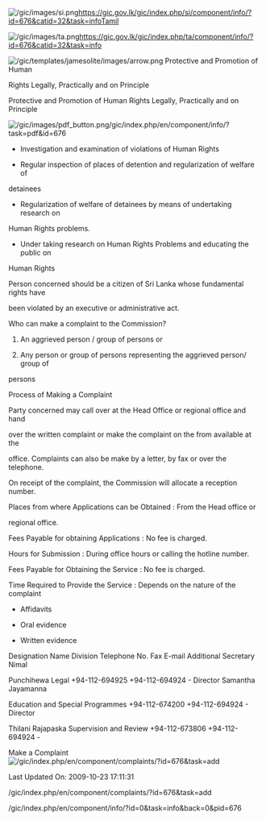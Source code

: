 <!-- Source: https://gic.gov.lk/gic/index.php/en/component/info/?id=676&catid=32&task=info -->

![/gic/images/si.png](/gic/images/si.png)https://gic.gov.lk/gic/index.php/si/component/info/?id=676&catid=32&task=infoTamil

![/gic/images/ta.png](/gic/images/ta.png)https://gic.gov.lk/gic/index.php/ta/component/info/?id=676&catid=32&task=info

![/gic/templates/jamesolite/images/arrow.png](/gic/templates/jamesolite/images/arrow.png) Protective and Promotion of Human

Rights Legally, Practically and on Principle

Protective and Promotion of Human Rights Legally, Practically and on Principle

![/gic/images/pdf_button.png](/gic/images/pdf_button.png)/gic/index.php/en/component/info/?task=pdf&id=676

 * Investigation and examination of violations of Human Rights

 * Regular inspection of places of detention and regularization of welfare of

 detainees

 * Regularization of welfare of detainees by means of undertaking research on

 Human Rights problems.

 * Under taking research on Human Rights Problems and educating the public on

 Human Rights

Person concerned should be a citizen of Sri Lanka whose fundamental rights have

been violated by an executive or administrative act.

Who can make a complaint to the Commission?

 1. An aggrieved person / group of persons or

 2. Any person or group of persons representing the aggrieved person/ group of

 persons

Process of Making a Complaint

Party concerned may call over at the Head Office or regional office and hand

over the written complaint or make the complaint on the from available at the

office. Complaints can also be make by a letter, by fax or over the telephone.

On receipt of the complaint, the Commission will allocate a reception number.

Places from where Applications can be Obtained : From the Head office or

regional office.

Fees Payable for obtaining Applications : No fee is charged.

Hours for Submission : During office hours or calling the hotline number.

Fees Payable for Obtaining the Service : No fee is charged.

Time Required to Provide the Service : Depends on the nature of the complaint

 * Affidavits

 * Oral evidence

 * Written evidence

Designation Name Division Telephone No. Fax E-mail Additional Secretary Nimal

Punchihewa Legal +94-112-694925 +94-112-694924 - Director Samantha Jayamanna

Education and Special Programmes +94-112-674200 +94-112-694924 - Director

Thilani Rajapaska Supervision and Review +94-112-673806 +94-112-694924 -

Make a Complaint ![/gic/index.php/en/component/complaints/?id=676&task=add](/gic/index.php/en/component/complaints/?id=676&task=add)

Last Updated On: 2009-10-23 17:11:31

/gic/index.php/en/component/complaints/?id=676&task=add

/gic/index.php/en/component/info/?id=0&task=info&back=0&pid=676